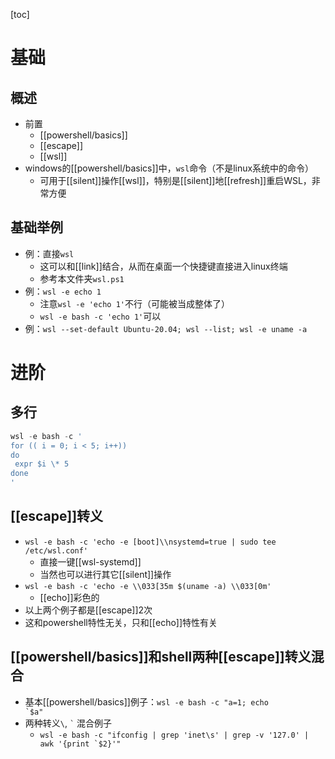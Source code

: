[toc]
# 基础
## 概述
- 前置
  - [[powershell/basics]]
  - [[escape]]
  - [[wsl]]
- windows的[[powershell/basics]]中，`wsl`命令（不是linux系统中的命令）
  - 可用于[[silent]]操作[[wsl]]，特别是[[silent]]地[[refresh]]重启WSL，非常方便
## 基础举例
- 例：直接`wsl`
    - 这可以和[[link]]结合，从而在桌面一个快捷键直接进入linux终端
    - 参考本文件夹`wsl.ps1`
- 例：`wsl -e echo 1`
  - 注意`wsl -e 'echo 1'`不行（可能被当成整体了）
  - `wsl -e bash -c 'echo 1'`可以
- 例：`wsl --set-default Ubuntu-20.04; wsl --list; wsl -e uname -a`
# 进阶
## 多行
```powershell
wsl -e bash -c '
for (( i = 0; i < 5; i++))
do
 expr $i \* 5
done
'
```
## [[escape]]转义
- `wsl -e bash -c 'echo -e [boot]\\nsystemd=true | sudo tee /etc/wsl.conf'`
  - 直接一键[[wsl-systemd]]
  - 当然也可以进行其它[[silent]]操作
- `wsl -e bash -c 'echo -e \\033[35m $(uname -a) \\033[0m'`
  - [[echo]]彩色的
- 以上两个例子都是[[escape]]2次
- 这和powershell特性无关，只和[[echo]]特性有关
## [[powershell/basics]]和shell两种[[escape]]转义混合
- 基本[[powershell/basics]]例子：<code>wsl -e bash -c "a=1; echo &#96;$a"</code>
- 两种转义`\`, <code>&#96;</code> 混合例子
  - <code>wsl -e bash -c "ifconfig | grep 'inet\s' | grep -v '127.0' | awk '{print &#96;$2}'"</code>